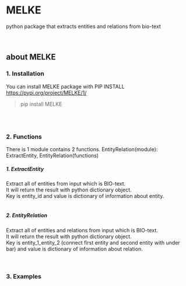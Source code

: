 # MELKE
python package that extracts entities and relations from bio-text
<br> <br> <br>
## about MELKE
### 1. Installation
You can install MELKE package with PIP INSTALL 
<br>https://pypi.org/project/MELKE/1/
> pip install MELKE

<br> <br>

### 2. Functions
There is 1 module contains 2 functions.
EntityRelation(module): ExtractEntity, EntityRelation(functions)
<br>
##### 1. ExtractEntity
Extract all of entities from input which is BIO-text. <br>
It will return the result with python dictionary object. <br>
Key is entity_id and value is dictionary of information about entity. <br> <br>
##### 2. EntityRelation
Extract all of entities and relations from input which is BIO-text. <br>
It will return the result with python dictionary object. <br>
Key is entity_1_entity_2 (connect first entity and second entity with under bar) and value is dictionary of information about relation. <br> <br> <br>

### 3. Examples
